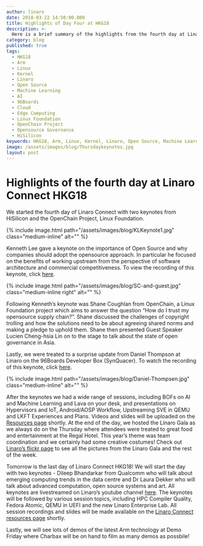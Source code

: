 ```yaml
---
author: linaro
date: 2018-03-22 14:50:00.000
title: Highlights of Day Four at HKG18
description: >-
  Here is a brief summary of the highlights from the fourth day at Linaro Connect HKG18.
category: blog
published: true
tags:
  - HKG18
  - Arm
  - Linux
  - Kernel
  - Linaro
  - Open Source
  - Machine Learning
  - AI
  - 96Boards
  - Cloud
  - Edge Computing
  - Linux Foundation
  - OpenChain Project
  - Opensource Governance
  - HiSilicon
keywords: HKG18, Arm, Linux, Kernel, Linaro, Open Source, Machine Learning, AI, 96Boards, Cloud, Edge Computing, Linux Foundation, OpenChain Project, Opensource Governance, HiSilicon
image: /assets/images/blog/Thursdaykeynotes.jpg
layout: post
---
```


# Highlights of the fourth day at Linaro Connect HKG18

We started the fourth day of Linaro Connect with two keynotes from HiSilicon and the OpenChain Project, Linux Foundation.

{% include image.html path="/assets/images/blog/KLKeynote1.jpg"  class="medium-inline"  alt="" %}

Kenneth Lee gave a keynote on the importance of Open Source and why companies should adopt the opensource approach. In particular he focused on the benefits of working upstream from the perspective of software architecture and commercial competitiveness. To view the recording of this keynote, click [here](https://www.youtube.com/watch?v=2LqRAj3rRJI).

{% include image.html path="/assets/images/blog/SC-and-guest.jpg"  class="medium-inline right"  alt="" %}

Following Kenneth’s keynote was Shane Coughlan from OpenChain, a Linux Foundation project which aims to answer the question “How do I trust my opensource supply chain?”. Shane discussed the challenges of copyright trolling and how the solutions need to be about agreeing shared norms and making a pledge to uphold them. Shane then presented Guest Speaker Lucien Cheng-hsia Lin on to the stage to talk about the state of open governance in Asia.

Lastly, we were treated to a surprise update from Daniel Thompson at Linaro on the 96Boards Developer Box (SynQuacer). To watch the recording of this keynote, click [here](https://www.youtube.com/watch?v=2LqRAj3rRJI).

{% include image.html path="/assets/images/blog/Daniel-Thompsen.jpg"  class="medium-inline"  alt="" %}

After the keynotes we had a wide range of sessions, including BOFs on AI and Machine Learning and Lava on your desk, and presentations on Hypervisors and IoT, Android/AOSP Workflow, Upstreaming SVE in QEMU and LKFT Experiences and Plans. Videos and slides will be uploaded on the [Resources page](https://connect.linaro.org/hkg18/resources/) shortly. At the end of the day, we hosted the Linaro Gala as we always do on the Thursday where attendees were treated to great food and entertainment at the Regal Hotel. This year’s theme was team coordination and we certainly had some creative costumes! Check out [Linaro’s flickr page](https://www.flickr.com/photos/linaroorg/albums/72157664795733267) to see all the pictures from the Linaro Gala and the rest of the week.

Tomorrow is the last day of Linaro Connect HKG18! We will start the day with two keynotes - Dileep Bhandarkar from Qualcomm who will talk about emerging computing trends in the data centre and Dr Laura Dekker who will talk about advanced computation, open source systems and art. All keynotes are livestreamed on Linaro’s youtube channel [here](https://www.youtube.com/channel/UCAl2MfCBjH5y0nIym0ujHfg/live). The keynotes will be followed by various session topics, including HPC Compiler Quality, Fedora Atomic, QEMU in UEFI and the new Linaro Enterprise Lab. All session recordings and slides will be made available on the [Linaro Connect resources page](https://connect.linaro.org/hkg18/resources/) shortly.

Lastly, we will see lots of demos of the latest Arm technology at Demo Friday where Charbax will be on hand to film as many demos as possbile!
